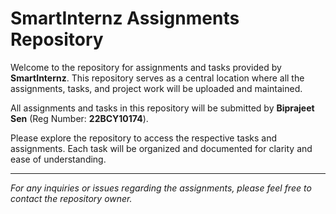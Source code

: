 # SmartInternz Assignments Repository

Welcome to the repository for assignments and tasks provided by **SmartInternz**. This repository serves as a central location where all the assignments, tasks, and project work will be uploaded and maintained.

All assignments and tasks in this repository will be submitted by **Biprajeet Sen** (Reg Number: **22BCY10174**). 

Please explore the repository to access the respective tasks and assignments. Each task will be organized and documented for clarity and ease of understanding.

---

*For any inquiries or issues regarding the assignments, please feel free to contact the repository owner.*


